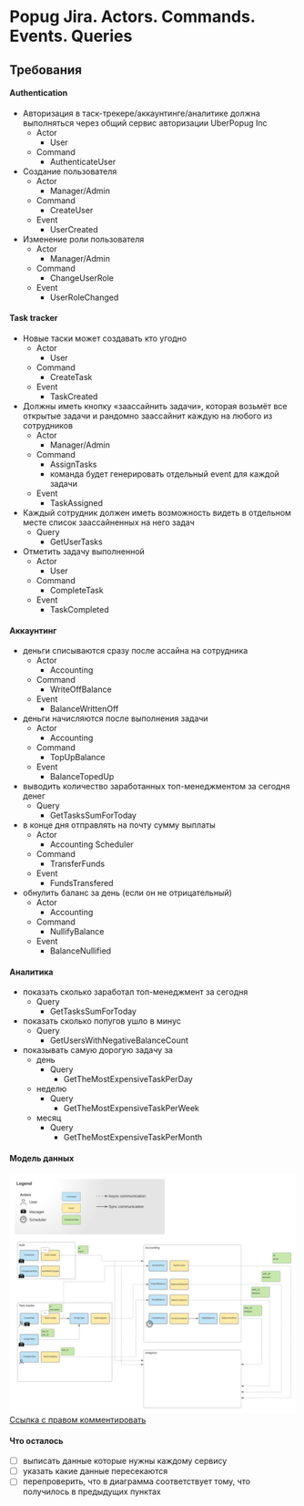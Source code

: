 # Popug Jira. Actors. Commands. Events. Queries

## Требования
#### Authentication
* Авторизация в таск-трекере/аккаунтинге/аналитике должна выполняться через общий сервис авторизации UberPopug Inc
    * Actor
        * User
    * Command
        * AuthenticateUser
* Создание пользователя
    * Actor
        * Manager/Admin
    * Command
        * CreateUser
    * Event
        * UserCreated
* Изменение роли пользователя
    * Actor
        * Manager/Admin
    * Command
        * ChangeUserRole
    * Event
        * UserRoleChanged

#### Task tracker
* Новые таски может создавать кто угодно
    * Actor
        * User
    * Command
        * CreateTask
    * Event
        * TaskCreated
* Должны иметь кнопку «заассайнить задачи», которая возьмёт все открытые задачи и рандомно заассайнит каждую на любого из сотрудников
    * Actor
        * Manager/Admin
    * Command
        * AssignTasks
        * команда будет генерировать отдельный event для каждой задачи
    * Event
        * TaskAssigned
* Каждый сотрудник должен иметь возможность видеть в отдельном месте список заассайненных на него задач
    * Query
        * GetUserTasks
* Отметить задачу выполненной
    * Actor
        * User
    * Command
        * CompleteTask
    * Event
        * TaskCompleted

#### Аккаунтинг
* деньги списываются сразу после ассайна на сотрудника
    * Actor
        * Accounting
    * Command
        * WriteOffBalance
    * Event
        * BalanceWrittenOff
* деньги начисляются после выполнения задачи
    * Actor
        * Accounting
    * Command
        * TopUpBalance
    * Event
        * BalanceTopedUp
* выводить количество заработанных топ-менеджментом за сегодня денег
    * Query
        * GetTasksSumForToday
* в конце дня отправлять на почту сумму выплаты
    * Actor
        * Accounting Scheduler
    * Command
        * TransferFunds
    * Event
        * FundsTransfered
* обнулить баланс за день (если он не отрицательный)
    * Actor
        * Accounting
    * Command
        * NullifyBalance
    * Event
        * BalanceNullified

#### Аналитика
* показать сколько заработал топ-менеджмент за сегодня
    * Query
        * GetTasksSumForToday
* показать сколько попугов ушло в минус
    * Query
        * GetUsersWithNegativeBalanceCount
*  показывать самую дорогую задачу за
    * день
        * Query
            * GetTheMostExpensiveTaskPerDay
    * неделю
        * Query
            * GetTheMostExpensiveTaskPerWeek
    * месяц
        * Query
            * GetTheMostExpensiveTaskPerMonth


#### Модель данных
![Модель данных](assets/Popug%20Jira.%20@somenugget.png)
[Ссылка с правом комментировать](https://lucid.app/lucidchart/aa2ccdb3-8328-47ae-bd24-3b83cf35efdf/edit?invitationId=inv_3d8208ff-3fc2-4c9d-947c-270da3247e8c)

#### Что осталось
- [ ] выписать данные которые нужны каждому сервису
- [ ] указать какие данные пересекаются
- [ ] перепроверить, что в диаграмма соответствует тому, что получилось в предыдущих пунктах
